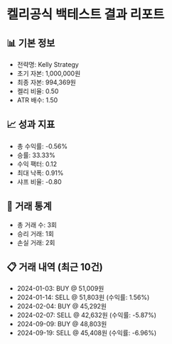 
# 켈리공식 백테스트 결과 리포트

## 📊 기본 정보
- 전략명: Kelly Strategy
- 초기 자본: 1,000,000원
- 최종 자본: 994,369원
- 켈리 비율: 0.50
- ATR 배수: 1.50

## 📈 성과 지표
- 총 수익률: -0.56%
- 승률: 33.33%
- 수익 팩터: 0.12
- 최대 낙폭: 0.91%
- 샤프 비율: -0.80

## 🎯 거래 통계
- 총 거래 수: 3회
- 승리 거래: 1회
- 손실 거래: 2회

## 📋 거래 내역 (최근 10건)
- 2024-01-03: BUY @ 51,009원
- 2024-01-14: SELL @ 51,803원 (수익률: 1.56%)
- 2024-02-04: BUY @ 45,292원
- 2024-02-07: SELL @ 42,632원 (수익률: -5.87%)
- 2024-09-09: BUY @ 48,803원
- 2024-09-19: SELL @ 45,408원 (수익률: -6.96%)

